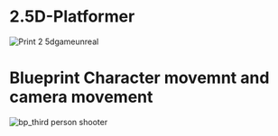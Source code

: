 # 2.5D-Platformer
![Print 2 5dgameunreal](https://user-images.githubusercontent.com/82418962/220190123-1c70097e-defe-4d80-8632-9a3e3b12976b.png)
# Blueprint Character movemnt and camera movement
![bp_third person shooter](https://user-images.githubusercontent.com/82418962/220190120-719af624-38ca-4fe9-b047-5ce913151abe.png)

